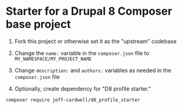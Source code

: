 # Starter for a Drupal 8 Composer base project

1. Fork this project or otherwise set it as the "upstream" codebase

2. Change the `name:` variable in the `composer.json` file to `MY_NAMESPACE/MY_PROJECT_NAME`

3. Change `description:` and `authors:` variables as needed in the `composer.json` file

4. Optionally, create dependency for "D8 profile starter."

```
composer require jeff-cardwell/d8_profile_starter
```